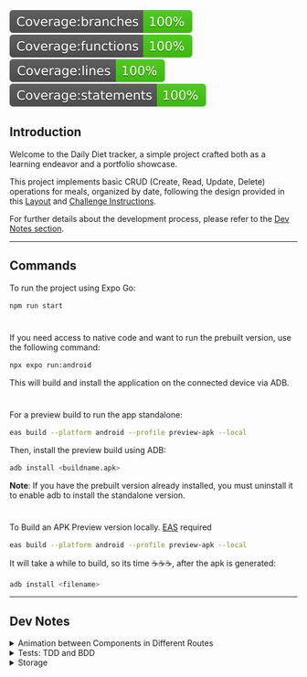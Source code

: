 ![branches](__badges__/badge-branches.svg)
![functions](__badges__/badge-functions.svg)
![lines](__badges__/badge-lines.svg)
![statements](__badges__/badge-statements.svg)

## Introduction

Welcome to the Daily Diet tracker, a simple project crafted both as a learning endeavor and a portfolio showcase.

This project implements basic CRUD (Create, Read, Update, Delete) operations for meals, organized by date, following the design provided in this [Layout](<https://www.figma.com/file/DOo34mE1V7owHxfnVDdHOu/Daily-Diet-%E2%80%A2-Desafio-React-Native-(Community)?type=design&node-id=407%3A97&mode=dev>) and [Challenge Instructions](https://efficient-sloth-d85.notion.site/Desafio-02-Daily-Diet-98b7d85ec7e9428aa0f9f3bceed4380f).

For further details about the development process, please refer to the [Dev Notes section](#dev-notes).

---

## Commands

To run the project using Expo Go:

```bash
npm run start
```

#

If you need access to native code and want to run the prebuilt version, use the following command:

```bash
npx expo run:android
```

This will build and install the application on the connected device via ADB.

#

For a preview build to run the app standalone:

```bash
eas build --platform android --profile preview-apk --local
```

Then, install the preview build using ADB:

```bash
adb install <buildname.apk>
```

**Note**: If you have the prebuilt version already installed, you must uninstall it to enable adb to install the standalone version.

#

To Build an APK Preview version locally.
[EAS](https://docs.expo.dev/eas-insights/introduction/#installation) required

```bash
eas build --platform android --profile preview-apk --local
```

It will take a while to build, so its time ☕☕☕, after the apk is generated:

```bash
adb install <filename>
```

---

## Dev Notes

<details>
  <summary>Animation between Components in Different Routes</summary>

If you view the [Layout](<https://www.figma.com/file/DOo34mE1V7owHxfnVDdHOu/Daily-Diet-%E2%80%A2-Desafio-React-Native-(Community)?type=design&node-id=407%3A97&mode=dev>) in play mode and click on the statistics card on the HomePage, you'll notice an animation where the card smoothly blends with the header of the Statistics screen.

I made several attempts to implement this animation using `react-navigation` alongside `react-native-reanimated`. The [documentation](https://reactnavigation.org/docs/7.x/shared-element-transitions) was referred to during this process. However, due to compatibility gaps between the current version and the expo-supported version, I faced challenges.

Though I managed to achieve a closely resembling behavior using the default animation and the `sharedTransitionTag` prop from the `Animated.View` component in `react-native-reanimated`, after thorough testing, I concluded that this approach was too unstable. The instability resulted in errors that disrupted the app during the animation when navigating back from the Statistics screen to the Home screen. Unfortunately, the error messages weren't sufficiently informative.

It appears that this error has been addressed in the newer version of `react-navigation`. However, as the expo-install currently does not support this version, I decided to revert to native animations like `fade` for a more stable experience.

</details>

<details>
  <summary>Tests: TDD and BDD</summary>

This project is relatively straightforward, encompassing a total of 6 screens—3 of which are more robust, while the other 3 are quite basic. The project includes a set of basic reusable components as well as storage actions/utils designed to manage data.

I aimed to initiate the development of each component/feature with a test-first approach, although there were instances where this methodology didn't align. Particularly, with fundamental components like the Button/Form, I opted for the Composition Pattern. Here, my focus was primarily on the component's behavior, and the test's role was mainly to validate styling correctness. Given the simplicity of these components, the effort invested might not yield significant benefits. However, the true strength of Test-Driven Development (TDD) revealed itself in the creation of actions/utils. This process consistently guided me toward identifying business rules and establishing the desired behavior. It's worth noting that integration with the UI aligned closely with expectations for the majority of cases.

Throughout the testing phase of more complex screens, I encountered an issue where tests were passing, but I received console errors pertaining to the use of the `act` wrapper when initiating state changes. The situation appeared inconsistent, as employing `act` around `fireEvent` didn't resolve the unrelated ESLint argument. Subsequent research revealed that `fireEvent` is already encapsulated within the `act` context. The real challenge arose when asserting asynchronous cases, necessitating the use of `waitFor` in most scenarios. Debugging proved to be intricate due to the lack of informative error pointers.

An additional limitation I identified within [React Native Testing Library](https://callstack.github.io/react-native-testing-library/) pertained to handling refs and focus management. I encountered challenges when attempting to ascertain whether a component possessed focus or when triggering imperative functions via refs—such as blur/focus—within the testing environment.

</details>

<details>
  <summary>Storage</summary>

In this project, AsyncStorage is employed as a key:value store, necessitating data management without the conveniences offered by SQL/ORM queries.

The `Meal` entity is designed with methods to facilitate the creation, updating, and deletion of individual Meals. Additionally, an implementation exists for retrieving Meals, grouped by day, and ordered by date/hour in descending order.

To structure storage entries, I adopted the pattern `@daily-diet:meals-yyyy/MM/dd`, grouping Meals by their shared `yyyy/MM/dd` date. However, Meals are stored within an array in this storage entry, there is no limitation for how many Meals can be included in the array, it could be a problem with large-scale queries.

For the management of `Meal` collections, I implemented an additional storage entry using the key pattern `@daily-diet:days`. This entry accommodates an array of `yyyy/MM/dd` strings, which are sorted in order. The array receives updates from meal-related actions, encompassing creation, deletion, and updates of Meals.

<sub>As the project progressed, the consideration of using Unix timestamps came to the fore. This alternative could offer greater efficiency by reducing the frequency of date parsing.</sub>

The current approach to processing `Statistics` is somewhat inefficient, as it involves post-processing that requires traversing through all Meals Collections without storing the results anywhere. If I were to reconstruct this aspect, I would consider establishing a new Storage entry dedicated to housing the statistics object. This new entry would be updated in conjunction with the various `Meal` actions, resulting in a more efficient and streamlined process.

</details>
